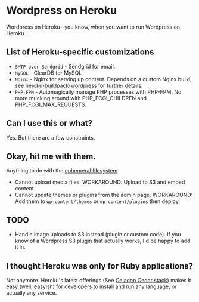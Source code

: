 # Wordpress on Heroku

Wordpress on Heroku--you know, when you want to run Wordpress on Heroku.

## List of Heroku-specific customizations

* `SMTP over Sendgrid` - Sendgrid for email.
* `MySQL` - ClearDB for MySQL
* `Nginx` - Nginx for serving up content. Depends on a custom Nginx build, see [heroku-buildpack-wordpress](http://github.com/mchung/heroku-buildpack-wordpress) for further details.
* `PHP-FPM` - Automagically manage PHP processes with PHP-FPM. No more mucking around with PHP_FCGI_CHILDREN and PHP_FCGI_MAX_REQUESTS.

## Can I use this or what?

Yes. But there are a few constraints.

## Okay, hit me with them.

Anything to do with the [ephemeral filesystem](http://devcenter.heroku.com/articles/dyno-isolation)

* Cannot upload media files. WORKAROUND: Upload to S3 and embed content.
* Cannot update themes or plugins from the admin page. WORKAROUND: Add them to `wp-content/themes` or `wp-content/plugins` then deploy.

## TODO

* Handle image uploads to S3 instead (plugin or custom code). If you know of a Wordpress S3 plugin that actually works, I'd be happy to add it in.

## I thought Heroku was only for Ruby applications?

Not anymore. Heroku's latest offerings (See [Celadon Cedar stack](http://devcenter.heroku.com/articles/cedar)) makes it easy (well, easyish) for developers to install and run any language, or actually any service.

